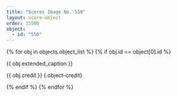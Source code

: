 ```yaml
---
title: "Scores Image No. 550"
layout: score-object
order: 15500
object:
  - id: "550"
---
```


{% for obj in objects.object_list %}
{% if obj.id == object[0].id %}

{{ obj.extended_caption }}

{{ obj.credit }} {.object-credit}

{% endif %}
{% endfor %}
